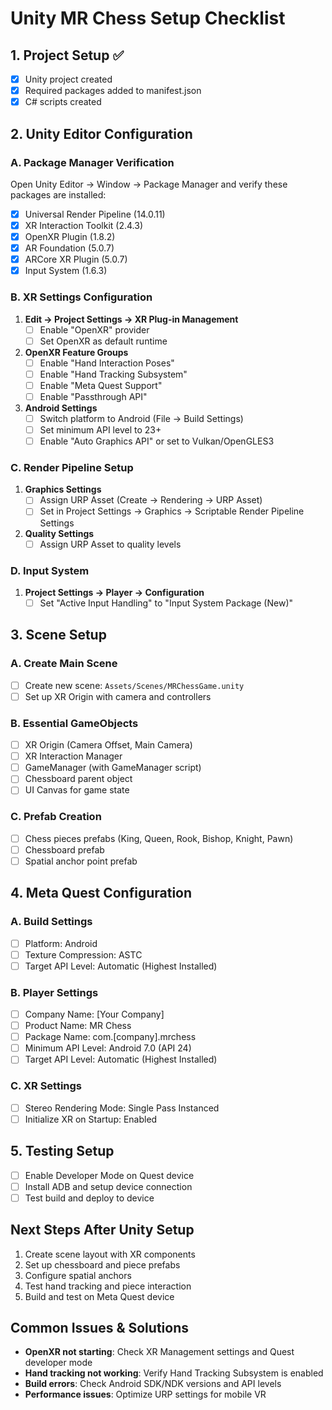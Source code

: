 # Unity MR Chess Setup Checklist

## 1. Project Setup ✅
- [x] Unity project created
- [x] Required packages added to manifest.json
- [x] C# scripts created

## 2. Unity Editor Configuration

### A. Package Manager Verification
Open Unity Editor → Window → Package Manager and verify these packages are installed:
- [x] Universal Render Pipeline (14.0.11)
- [x] XR Interaction Toolkit (2.4.3) 
- [x] OpenXR Plugin (1.8.2)
- [x] AR Foundation (5.0.7)
- [x] ARCore XR Plugin (5.0.7)
- [x] Input System (1.6.3)

### B. XR Settings Configuration
1. **Edit → Project Settings → XR Plug-in Management**
   - [ ] Enable "OpenXR" provider
   - [ ] Set OpenXR as default runtime

2. **OpenXR Feature Groups**
   - [ ] Enable "Hand Interaction Poses"
   - [ ] Enable "Hand Tracking Subsystem" 
   - [ ] Enable "Meta Quest Support"
   - [ ] Enable "Passthrough API"

3. **Android Settings**
   - [ ] Switch platform to Android (File → Build Settings)
   - [ ] Set minimum API level to 23+
   - [ ] Enable "Auto Graphics API" or set to Vulkan/OpenGLES3

### C. Render Pipeline Setup
1. **Graphics Settings**
   - [ ] Assign URP Asset (Create → Rendering → URP Asset)
   - [ ] Set in Project Settings → Graphics → Scriptable Render Pipeline Settings

2. **Quality Settings**
   - [ ] Assign URP Asset to quality levels

### D. Input System
1. **Project Settings → Player → Configuration**
   - [ ] Set "Active Input Handling" to "Input System Package (New)"

## 3. Scene Setup

### A. Create Main Scene
- [ ] Create new scene: `Assets/Scenes/MRChessGame.unity`
- [ ] Set up XR Origin with camera and controllers

### B. Essential GameObjects
- [ ] XR Origin (Camera Offset, Main Camera)
- [ ] XR Interaction Manager
- [ ] GameManager (with GameManager script)
- [ ] Chessboard parent object
- [ ] UI Canvas for game state

### C. Prefab Creation
- [ ] Chess pieces prefabs (King, Queen, Rook, Bishop, Knight, Pawn)
- [ ] Chessboard prefab
- [ ] Spatial anchor point prefab

## 4. Meta Quest Configuration

### A. Build Settings
- [ ] Platform: Android
- [ ] Texture Compression: ASTC
- [ ] Target API Level: Automatic (Highest Installed)

### B. Player Settings
- [ ] Company Name: [Your Company]
- [ ] Product Name: MR Chess
- [ ] Package Name: com.[company].mrchess
- [ ] Minimum API Level: Android 7.0 (API 24)
- [ ] Target API Level: Automatic (Highest Installed)

### C. XR Settings
- [ ] Stereo Rendering Mode: Single Pass Instanced
- [ ] Initialize XR on Startup: Enabled

## 5. Testing Setup
- [ ] Enable Developer Mode on Quest device
- [ ] Install ADB and setup device connection
- [ ] Test build and deploy to device

## Next Steps After Unity Setup
1. Create scene layout with XR components
2. Set up chessboard and piece prefabs
3. Configure spatial anchors
4. Test hand tracking and piece interaction
5. Build and test on Meta Quest device

## Common Issues & Solutions
- **OpenXR not starting**: Check XR Management settings and Quest developer mode
- **Hand tracking not working**: Verify Hand Tracking Subsystem is enabled
- **Build errors**: Check Android SDK/NDK versions and API levels
- **Performance issues**: Optimize URP settings for mobile VR
